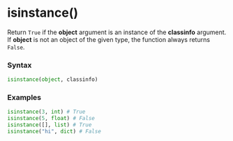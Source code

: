 # isinstance()
Return `True` if the **object** argument is an instance of the **classinfo** argument. If **object** is not an object of the given type, the function always returns `False`.

### Syntax
```python
isinstance(object, classinfo)
```

### Examples
```python
isinstance(3, int) # True
isinstance(5, float) # False
isinstance([], list) # True
isinstance("hi", dict) # False
```